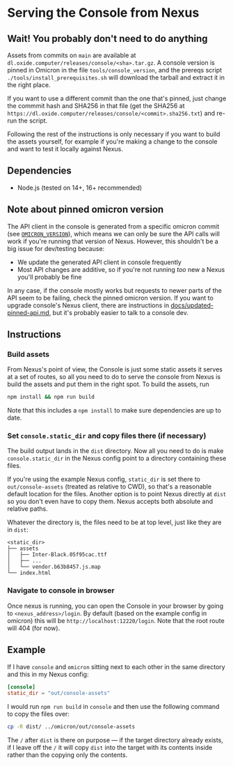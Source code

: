 # Serving the Console from Nexus

## Wait! You probably don't need to do anything

Assets from commits on `main` are available at `dl.oxide.computer/releases/console/<sha>.tar.gz`. A console version is pinned in Omicron in the file `tools/console_version`, and the prereqs script `./tools/install_prerequisites.sh` will download the tarball and extract it in the right place.

If you want to use a different commit than the one that's pinned, just change the commmit hash and SHA256 in that file (get the SHA256 at `https://dl.oxide.computer/releases/console/<commit>.sha256.txt`) and re-run the script.

Following the rest of the instructions is only necessary if you want to build the assets yourself, for example if you're making a change to the console and want to test it locally against Nexus.

## Dependencies

- Node.js (tested on 14+, 16+ recommended)

## Note about pinned omicron version

The API client in the console is generated from a specific omicron commit (see [`OMICRON_VERSION`](/OMICRON_VERSION)), which means we can only be sure the API calls will work if you're running that version of Nexus. However, this shouldn't be a big issue for dev/testing because:

- We update the generated API client in console frequently
- Most API changes are additive, so if you're not running _too_ new a Nexus you'll probably be fine

In any case, if the console mostly works but requests to newer parts of the API seem to be failing, check the pinned omicron version. If you want to upgrade console's Nexus client, there are instructions in [docs/updated-pinned-api.md](/docs/update-pinned-api.md), but it's probably easier to talk to a console dev.

## Instructions

### Build assets

From Nexus's point of view, the Console is just some static assets it serves at a set of routes, so all you need to do to serve the console from Nexus is build the assets and put them in the right spot. To build the assets, run

```sh
npm install && npm run build
```

Note that this includes a `npm install` to make sure dependencies are up to date.

### Set `console.static_dir` and copy files there (if necessary)

The build output lands in the `dist` directory. Now all you need to do is make `console.static_dir` in the Nexus config point to a directory containing these files.

If you're using the example Nexus config, `static_dir` is set there to `out/console-assets` (treated as relative to CWD), so that's a reasonable default location for the files. Another option is to point Nexus directly at `dist` so you don't even have to copy them. Nexus accepts both absolute and relative paths.

Whatever the directory is, the files need to be at top level, just like they are in `dist`:

```
<static_dir>
├── assets
│   ├── Inter-Black.05f95cac.ttf
│   ├── ...
│   └── vendor.b63b8457.js.map
└── index.html
```

### Navigate to console in browser

Once nexus is running, you can open the Console in your browser by going to `<nexus_address>/login`. By default (based on the example config in omicron) this will be `http://localhost:12220/login`. Note that the root route will 404 (for now).

## Example

If I have `console` and `omicron` sitting next to each other in the same directory and this in my Nexus config:

```toml
[console]
static_dir = "out/console-assets"
```

I would run `npm run build` in `console` and then use the following command to copy the files over:

```bash
cp -R dist/ ../omicron/out/console-assets
```

The `/` after `dist` is there on purpose — if the target directory already exists, if I leave off the `/` it will copy `dist` into the target with its contents inside rather than the copying only the contents.
